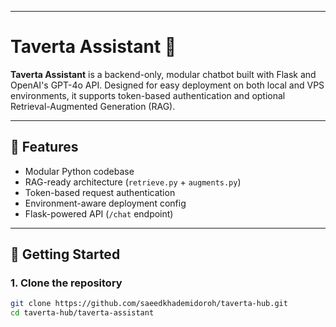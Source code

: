 
---

# Taverta Assistant 🤖

**Taverta Assistant** is a backend-only, modular chatbot built with Flask and OpenAI's GPT-4o API. Designed for easy deployment on both local and VPS environments, it supports token-based authentication and optional Retrieval-Augmented Generation (RAG).

---

## 🔧 Features

- Modular Python codebase
- RAG-ready architecture (`retrieve.py` + `augments.py`)
- Token-based request authentication
- Environment-aware deployment config
- Flask-powered API (`/chat` endpoint)

---

## 🚀 Getting Started

### 1. Clone the repository
```bash
git clone https://github.com/saeedkhademidoroh/taverta-hub.git
cd taverta-hub/taverta-assistant
